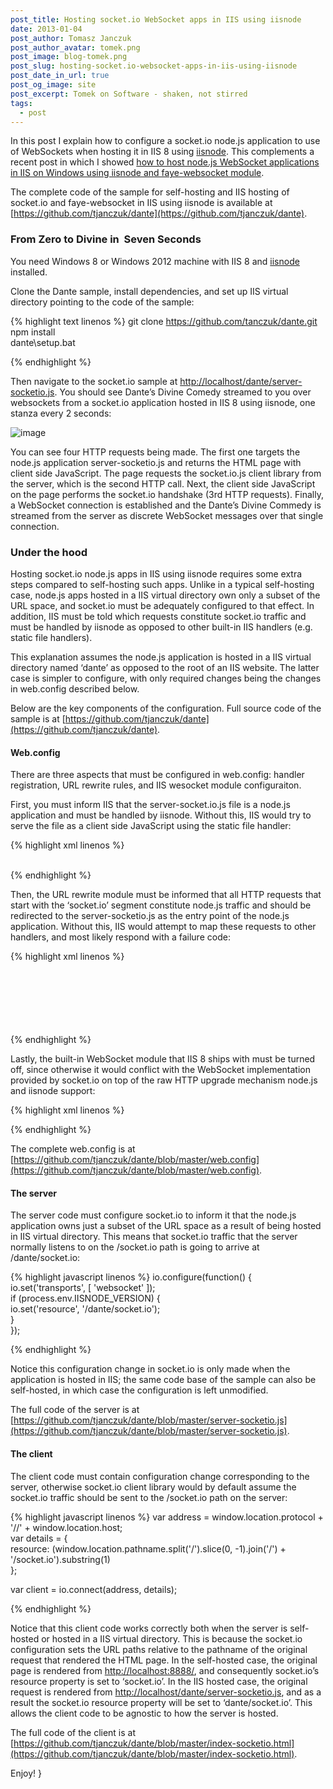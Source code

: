 ```yaml
---
post_title: Hosting socket.io WebSocket apps in IIS using iisnode
date: 2013-01-04
post_author: Tomasz Janczuk
post_author_avatar: tomek.png
post_image: blog-tomek.png
post_slug: hosting-socket.io-websocket-apps-in-iis-using-iisnode
post_date_in_url: true
post_og_image: site
post_excerpt: Tomek on Software - shaken, not stirred
tags:
  - post
---
```





In this post I explain how to configure a socket.io node.js application to use of WebSockets when hosting it in IIS 8 using [iisnode](https://github.com/tjanczuk/iisnode). This complements a recent post in which I showed [how to host node.js WebSocket applications in IIS on Windows using iisnode and faye-websocket module](http://tomasz.janczuk.org/2012/11/how-to-use-websockets-with-nodejs-apps.html).   

The complete code of the sample for self-hosting and IIS hosting of socket.io and faye-websocket in IIS using iisnode is available at [https://github.com/tjanczuk/dante](https://github.com/tjanczuk/dante).   

### From Zero to Divine in  Seven Seconds  

You need Windows 8 or Windows 2012 machine with IIS 8 and [iisnode](https://github.com/tjanczuk/iisnode) installed.   

Clone the Dante sample, install dependencies, and set up IIS virtual directory pointing to the code of the sample:  

{% highlight text linenos %}
   git clone https://github.com/tanczuk/dante.git  
npm install  
dante\setup.bat
  

{% endhighlight %}



Then navigate to the socket.io sample at [http://localhost/dante/server-socketio.js](http://localhost/dante/server-socketio.js). You should see Dante’s Divine Comedy streamed to you over websockets from a socket.io application hosted in IIS 8 using iisnode, one stanza every 2 seconds:

 ![image](http://lh4.ggpht.com/-FD1loGRhzvU/UOe-YcJTpxI/AAAAAAAADWw/sICXDWxfTU0/image_thumb%25255B8%25255D.png?imgmax=800) 

You can see four HTTP requests being made. The first one targets the node.js application server-socketio.js and returns the HTML page with client side JavaScript. The page requests the socket.io.js client library from the server, which is the second HTTP call. Next, the client side JavaScript on the page performs the socket.io handshake (3rd HTTP requests). Finally, a WebSocket connection is established and the Dante’s Divine Commedy is streamed from the server as discrete WebSocket messages over that single connection. 





### Under the hood

Hosting socket.io node.js apps in IIS using iisnode requires some extra steps compared to self-hosting such apps. Unlike in a typical self-hosting case, node.js apps hosted in a IIS virtual directory own only a subset of the URL space, and socket.io must be adequately configured to that effect. In addition, IIS must be told which requests constitute socket.io traffic and must be handled by iisnode as opposed to other built-in IIS handlers (e.g. static file handlers). 

This explanation assumes the node.js application is hosted in a IIS virtual directory named ‘dante’ as opposed to the root of an IIS website. The latter case is simpler to configure, with only required changes being the changes in web.config described below.

Below are the key components of the configuration. Full source code of the sample is at [https://github.com/tjanczuk/dante](https://github.com/tjanczuk/dante). 

#### Web.config

There are three aspects that must be configured in web.config: handler registration, URL rewrite rules, and IIS wesocket module configuraiton. 

First, you must inform IIS that the server-socket.io.js file is a node.js application and must be handled by iisnode. Without this, IIS would try to serve the file as a client side JavaScript using the static file handler: 

{% highlight xml linenos %}
<handlers>  
   <add name="iisnode-socketio" path="server-socketio.js" verb="*" modules="iisnode" />  
</handlers>
  

{% endhighlight %}



Then, the URL rewrite module must be informed that all HTTP requests that start with the ‘socket.io’ segment constitute node.js traffic and should be redirected to the server-socketio.js as the entry point of the node.js application. Without this, IIS would attempt to map these requests to other handlers, and most likely respond with a failure code:

{% highlight xml linenos %}
<rewrite>  
     <rules>  
          <rule name="LogFile" patternSyntax="ECMAScript">  
               <match url="socket.io"/>  
               <action type="Rewrite" url="server-socketio.js"/>  
          </rule>  
     </rules>  
</rewrite> 
  

{% endhighlight %}



Lastly, the built-in WebSocket module that IIS 8 ships with must be turned off, since otherwise it would conflict with the WebSocket implementation provided by socket.io on top of the raw HTTP upgrade mechanism node.js and iisnode support:

{% highlight xml linenos %}
<webSocket enabled="false" />
  

{% endhighlight %}



The complete web.config is at [https://github.com/tjanczuk/dante/blob/master/web.config](https://github.com/tjanczuk/dante/blob/master/web.config).

#### The server

The server code must configure socket.io to inform it that the node.js application owns just a subset of the URL space as a result of being hosted in IIS virtual directory. This means that socket.io traffic that the server normally listens to on the /socket.io path is going to arrive at /dante/socket.io:

{% highlight javascript linenos %}
io.configure(function() {  
    io.set('transports', [ 'websocket' ]);  
    if (process.env.IISNODE_VERSION) {  
        io.set('resource', '/dante/socket.io');  
    }  
});
  

{% endhighlight %}



Notice this configuration change in socket.io is only made when the application is hosted in IIS; the same code base of the sample can also be self-hosted, in which case the configuration is left unmodified. 

The full code of the server is at [https://github.com/tjanczuk/dante/blob/master/server-socketio.js](https://github.com/tjanczuk/dante/blob/master/server-socketio.js).

#### The client

The client code must contain configuration change corresponding to the server, otherwise socket.io client library would by default assume the socket.io traffic should be sent to the /socket.io path on the server:

{% highlight javascript linenos %}
var address = window.location.protocol + '//' + window.location.host;  
var details = {  
    resource: (window.location.pathname.split('/').slice(0, -1).join('/') + '/socket.io').substring(1)  
};  
  
var client = io.connect(address, details); 
  

{% endhighlight %}



Notice that this client code works correctly both when the server is self-hosted or hosted in a IIS virtual directory. This is because the socket.io configuration sets the URL paths relative to the pathname of the original request that rendered the HTML page. In the self-hosted case, the original page is rendered from [http://localhost:8888/](http://localhost:8888/), and consequently socket.io’s resource property is set to ‘socket.io’. In the IIS hosted case, the original request is rendered from [http://localhost/dante/server-socketio.js](http://localhost/dante/server-socketio.js), and as a result the socket.io resource property will be set to ‘dante/socket.io’. This allows the client code to be agnostic to how the server is hosted. 

The full code of the client is at [https://github.com/tjanczuk/dante/blob/master/index-socketio.html](https://github.com/tjanczuk/dante/blob/master/index-socketio.html).

Enjoy!  }